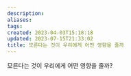 ```yaml
---
description:
aliases: 
tags: 
created: 2023-04-03T15:18:18
updated: 2023-07-15T21:33:02
title: 모른다는 것이 우리에게 어떤 영향을 줄까
---
```

모른다는 것이 우리에게 어떤 영향을 줄까?
